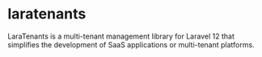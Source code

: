 # laratenants
LaraTenants is a multi-tenant management library for Laravel 12 that simplifies the development of SaaS applications or multi-tenant platforms.
